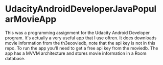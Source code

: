 # UdacityAndroidDeveloperJavaPopularMovieApp
This was a programming assignment for the Udacity Android Developer program. It's actually a very useful app that I use oftren.
It does downloads movie information from the th3eooviedb, note that the api key is not in this repo.
To run the app you'll need to get a free api key from the moviedb.
The app has a MVVM architecture and stores movie information in a Room database.
